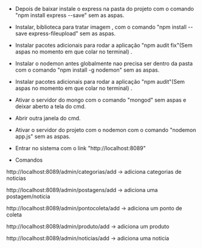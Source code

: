 
- Depois de baixar instale o express na pasta do projeto com o comando "npm install express --save" sem as aspas.

- Instalar, biblioteca para tratar imagem , com o comando "npm install --save express-fileupload" sem as aspas.

- Instalar pacotes adicionais para rodar a aplicação "npm audit fix"(Sem aspas no momento em que colar no terminal) .

- Instalar o nodemon antes globalmente nao precisa ser dentro  da pasta com o comando "npm install -g nodemon"  sem as aspas.

- Instalar pacotes adicionais para rodar a aplicação "npm audit"(Sem aspas no momento em que colar no terminal) .

- Ativar o servidor do mongo com o comando "mongod" sem aspas e deixar aberto a tela do cmd.

- Abrir outra janela do cmd.

- Ativar o servidor do projeto com o nodemon com o comando "nodemon app.js" sem as aspas.

- Entrar no sistema com o link "http://localhost:8089"

- Comandos

http://localhost:8089/admin/categorias/add -> adiciona categorias de noticias

http://localhost:8089/admin/postagens/add -> adiciona uma postagem/noticia

http://localhost:8089/admin/pontocoleta/add -> adiciona um ponto de coleta

http://localhost:8089/admin/produto/add -> adiciona um produto

http://localhost:8089/admin/noticias/add -> adiciona uma noticia
